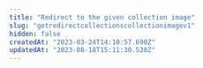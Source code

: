 ```yaml
---
title: "Redirect to the given collection image"
slug: "getredirectcollectionscollectionimagev1"
hidden: false
createdAt: "2023-03-24T14:10:57.690Z"
updatedAt: "2023-08-18T15:11:30.528Z"
---
```

